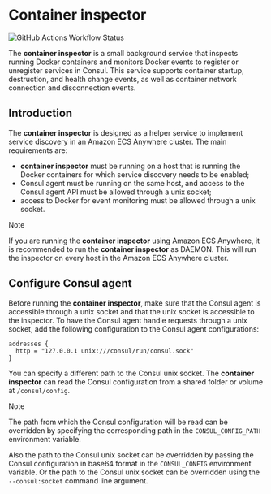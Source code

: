 # Container inspector
![GitHub Actions Workflow Status](https://img.shields.io/github/actions/workflow/status/syneder/consul-container-inspector/docker-image.yml)

The **container inspector** is a small background service that inspects running Docker
containers and monitors Docker events to register or unregister services in Consul. This
service supports container startup, destruction, and health change events, as well as
container network connection and disconnection events.

## Introduction
The **container inspector** is designed as a helper service to implement service discovery
in an Amazon ECS Anywhere cluster. The main requirements are:
- **container inspector** must be running on a host that is running the Docker containers
for which service discovery needs to be enabled;
- Consul agent must be running on the same host, and access to the Consul agent API must
be allowed through a unix socket;
- access to Docker for event monitoring must be allowed through a unix socket.

> [!NOTE]
> If you are running the **container inspector** using Amazon ECS Anywhere, it is recommended
> to run the **container inspector** as DAEMON. This will run the inspector on every host in
> the Amazon ECS Anywhere cluster.

## Configure Consul agent
Before running the **container inspector**, make sure that the Consul agent is accessible
through a unix socket and that the unix socket is accessible to the inspector. To have
the Consul agent handle requests through a unix socket, add the following configuration
to the Consul agent configurations:

```HCL
addresses {
  http = "127.0.0.1 unix:///consul/run/consul.sock"
}
```

You can specify a different path to the Consul unix socket. The **container inspector** can read
the Consul configuration from a shared folder or volume at `/consul/config`.

> [!NOTE]
> The path from which the Consul configuration will be read can be overridden by specifying the
> corresponding path in the `CONSUL_CONFIG_PATH` environment variable.

Also the path to the Consul unix socket can be overridden by passing the Consul configuration in
base64 format in the `CONSUL_CONFIG` environment variable. Or the path to the Consul unix socket
can be overridden using the `--consul:socket` command line argument.
